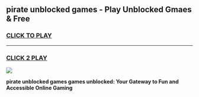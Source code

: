 
## pirate unblocked games - Play Unblocked Gmaes & Free
<h3>
<a href="https://news.freeplayer.one?title=pirate_unblocked_games&ref=16F">CLICK TO PLAY</a></h3>
<hr>

<h3>
<a href="https://news.freeplayer.one?title=pirate_unblocked_games&ref=16F">CLICK 2 PLAY</a>
  
</h3>

<a href="https://news.freeplayer.one?title=pirate_unblocked_games&ref=16F/"><img src="https://clearcache.store/games.png"></a>


**pirate unblocked games games unblocked: Your Gateway to Fun and Accessible Online Gaming**
